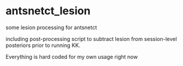 # antsnetct_lesion
some lesion processing for antsnetct 

including post-processing script to subtract lesion from session-level posteriors prior to running KK.

Everything is hard coded for my own usage right now 
